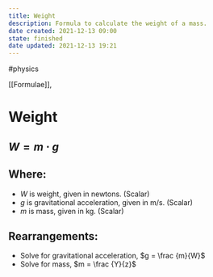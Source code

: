 ```yaml
---
title: Weight
description: Formula to calculate the weight of a mass.
date created: 2021-12-13 09:00
state: finished
date updated: 2021-12-13 19:21
---
```

#physics

[[Formulae]],

# Weight

## $W = m ⋅ g$

## Where:

- $W$ is weight, given in newtons. (Scalar)
- $g$ is gravitational acceleration, given in m/s. (Scalar)
- $m$ is mass, given in kg. (Scalar)

## Rearrangements:

- Solve for gravitational acceleration, $g = \frac {m}{W}$
- Solve for mass, $m = \frac {Y}{z}$
